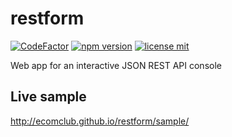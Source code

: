 # restform

[![CodeFactor](https://www.codefactor.io/repository/github/ecomclub/restform/badge)](https://www.codefactor.io/repository/github/ecomclub/restform)
[![npm version](https://img.shields.io/npm/v/twbschema.svg)](https://www.npmjs.org/twbschema)
[![license mit](https://img.shields.io/badge/License-MIT-yellow.svg)](https://opensource.org/licenses/MIT)

Web app for an interactive JSON REST API console

## Live sample
http://ecomclub.github.io/restform/sample/
